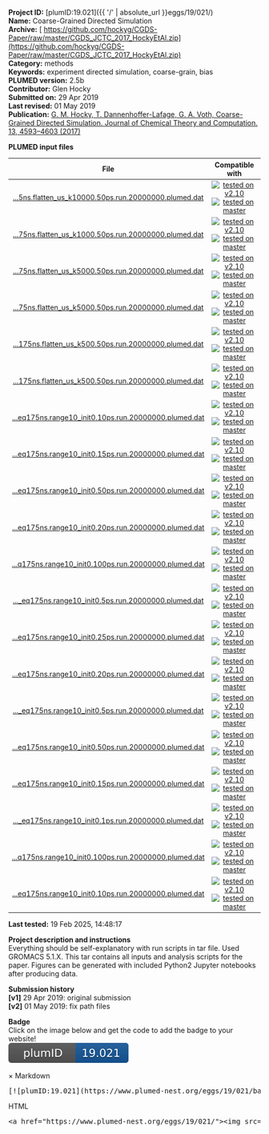 **Project ID:** [plumID:19.021]({{ '/' | absolute_url }}eggs/19/021/)  
**Name:**  Coarse-Grained Directed Simulation  
**Archive:** [ https://github.com/hockyg/CGDS-Paper/raw/master/CGDS_JCTC_2017_HockyEtAl.zip](https://github.com/hockyg/CGDS-Paper/raw/master/CGDS_JCTC_2017_HockyEtAl.zip)  
**Category:**  methods  
**Keywords:**  experiment directed simulation, coarse-grain, bias  
**PLUMED version:**  2.5b  
**Contributor:**  Glen Hocky  
**Submitted on:** 29 Apr 2019  
**Last revised:** 01 May 2019  
**Publication:** [G. M. Hocky, T. Dannenhoffer-Lafage, G. A. Voth, Coarse-Grained Directed Simulation. Journal of Chemical Theory and Computation. 13, 4593–4603 (2017)](http://dx.doi.org/10.1021/acs.jctc.7b00690)  
  
**PLUMED input files**  
  
| File     | Compatible with |  
|:--------:|:--------:|  
| [...5ns.flatten_us_k10000.50ps.run.20000000.plumed.dat](./data/./Trajectories/EDS-flattening-enm/us-flatten-dihed-mean/gatp-enm-12site_FEStart_eq175ns.flatten_us_k10000/gatp-enm-12site_FEStart_eq175ns.flatten_us_k10000.50ps.run.20000000.plumed.dat.md) |  [![tested on v2.10](https://img.shields.io/badge/v2.10-passing-green.svg)](data/./Trajectories/EDS-flattening-enm/us-flatten-dihed-mean/gatp-enm-12site_FEStart_eq175ns.flatten_us_k10000/gatp-enm-12site_FEStart_eq175ns.flatten_us_k10000.50ps.run.20000000.plumed.dat.plumed.stderr) [![tested on master](https://img.shields.io/badge/master-passing-green.svg)](data/./Trajectories/EDS-flattening-enm/us-flatten-dihed-mean/gatp-enm-12site_FEStart_eq175ns.flatten_us_k10000/gatp-enm-12site_FEStart_eq175ns.flatten_us_k10000.50ps.run.20000000.plumed.dat.plumed_master.stderr) |  
| [...75ns.flatten_us_k1000.50ps.run.20000000.plumed.dat](./data/./Trajectories/EDS-flattening-enm/us-flatten-dihed-mean/gatp-enm-12site_FEStart_eq175ns.flatten_us_k1000/gatp-enm-12site_FEStart_eq175ns.flatten_us_k1000.50ps.run.20000000.plumed.dat.md) |  [![tested on v2.10](https://img.shields.io/badge/v2.10-passing-green.svg)](data/./Trajectories/EDS-flattening-enm/us-flatten-dihed-mean/gatp-enm-12site_FEStart_eq175ns.flatten_us_k1000/gatp-enm-12site_FEStart_eq175ns.flatten_us_k1000.50ps.run.20000000.plumed.dat.plumed.stderr) [![tested on master](https://img.shields.io/badge/master-passing-green.svg)](data/./Trajectories/EDS-flattening-enm/us-flatten-dihed-mean/gatp-enm-12site_FEStart_eq175ns.flatten_us_k1000/gatp-enm-12site_FEStart_eq175ns.flatten_us_k1000.50ps.run.20000000.plumed.dat.plumed_master.stderr) |  
| [...75ns.flatten_us_k5000.50ps.run.20000000.plumed.dat](./data/./Trajectories/EDS-flattening-enm/us-flatten-dihed-mean/gatp-enm-12site_FEStart_eq175ns.flatten_us_k5000/gatp-enm-12site_FEStart_eq175ns.flatten_us_k5000.50ps.run.20000000.plumed.dat.md) |  [![tested on v2.10](https://img.shields.io/badge/v2.10-passing-green.svg)](data/./Trajectories/EDS-flattening-enm/us-flatten-dihed-mean/gatp-enm-12site_FEStart_eq175ns.flatten_us_k5000/gatp-enm-12site_FEStart_eq175ns.flatten_us_k5000.50ps.run.20000000.plumed.dat.plumed.stderr) [![tested on master](https://img.shields.io/badge/master-passing-green.svg)](data/./Trajectories/EDS-flattening-enm/us-flatten-dihed-mean/gatp-enm-12site_FEStart_eq175ns.flatten_us_k5000/gatp-enm-12site_FEStart_eq175ns.flatten_us_k5000.50ps.run.20000000.plumed.dat.plumed_master.stderr) |  
| [...75ns.flatten_us_k5000.50ps.run.20000000.plumed.dat](./data/./Trajectories/EDS-flattening-enm/us-flatten-dihed-mean/gatp-enm-11site_FEStart_eq175ns.flatten_us_k5000/gatp-enm-11site_FEStart_eq175ns.flatten_us_k5000.50ps.run.20000000.plumed.dat.md) |  [![tested on v2.10](https://img.shields.io/badge/v2.10-passing-green.svg)](data/./Trajectories/EDS-flattening-enm/us-flatten-dihed-mean/gatp-enm-11site_FEStart_eq175ns.flatten_us_k5000/gatp-enm-11site_FEStart_eq175ns.flatten_us_k5000.50ps.run.20000000.plumed.dat.plumed.stderr) [![tested on master](https://img.shields.io/badge/master-passing-green.svg)](data/./Trajectories/EDS-flattening-enm/us-flatten-dihed-mean/gatp-enm-11site_FEStart_eq175ns.flatten_us_k5000/gatp-enm-11site_FEStart_eq175ns.flatten_us_k5000.50ps.run.20000000.plumed.dat.plumed_master.stderr) |  
| [...175ns.flatten_us_k500.50ps.run.20000000.plumed.dat](./data/./Trajectories/EDS-flattening-enm/us-flatten-dihed-mean/gatp-enm-11site_FEStart_eq175ns.flatten_us_k500/gatp-enm-11site_FEStart_eq175ns.flatten_us_k500.50ps.run.20000000.plumed.dat.md) |  [![tested on v2.10](https://img.shields.io/badge/v2.10-passing-green.svg)](data/./Trajectories/EDS-flattening-enm/us-flatten-dihed-mean/gatp-enm-11site_FEStart_eq175ns.flatten_us_k500/gatp-enm-11site_FEStart_eq175ns.flatten_us_k500.50ps.run.20000000.plumed.dat.plumed.stderr) [![tested on master](https://img.shields.io/badge/master-passing-green.svg)](data/./Trajectories/EDS-flattening-enm/us-flatten-dihed-mean/gatp-enm-11site_FEStart_eq175ns.flatten_us_k500/gatp-enm-11site_FEStart_eq175ns.flatten_us_k500.50ps.run.20000000.plumed.dat.plumed_master.stderr) |  
| [...175ns.flatten_us_k500.50ps.run.20000000.plumed.dat](./data/./Trajectories/EDS-flattening-enm/us-flatten-dihed-mean/gatp-enm-12site_FEStart_eq175ns.flatten_us_k500/gatp-enm-12site_FEStart_eq175ns.flatten_us_k500.50ps.run.20000000.plumed.dat.md) |  [![tested on v2.10](https://img.shields.io/badge/v2.10-passing-green.svg)](data/./Trajectories/EDS-flattening-enm/us-flatten-dihed-mean/gatp-enm-12site_FEStart_eq175ns.flatten_us_k500/gatp-enm-12site_FEStart_eq175ns.flatten_us_k500.50ps.run.20000000.plumed.dat.plumed.stderr) [![tested on master](https://img.shields.io/badge/master-passing-green.svg)](data/./Trajectories/EDS-flattening-enm/us-flatten-dihed-mean/gatp-enm-12site_FEStart_eq175ns.flatten_us_k500/gatp-enm-12site_FEStart_eq175ns.flatten_us_k500.50ps.run.20000000.plumed.dat.plumed_master.stderr) |  
| [...eq175ns.range10_init0.10ps.run.20000000.plumed.dat](./data/./Trajectories/EDS-flattening-enm/flatten-dihed-mean-target/meant_0.11/gatp-enm-11site_FEStart_eq175ns.range10_init0/gatp-enm-11site_FEStart_eq175ns.range10_init0.10ps.run.20000000.plumed.dat.md) |  [![tested on v2.10](https://img.shields.io/badge/v2.10-passing-green.svg)](data/./Trajectories/EDS-flattening-enm/flatten-dihed-mean-target/meant_0.11/gatp-enm-11site_FEStart_eq175ns.range10_init0/gatp-enm-11site_FEStart_eq175ns.range10_init0.10ps.run.20000000.plumed.dat.plumed.stderr) [![tested on master](https://img.shields.io/badge/master-passing-green.svg)](data/./Trajectories/EDS-flattening-enm/flatten-dihed-mean-target/meant_0.11/gatp-enm-11site_FEStart_eq175ns.range10_init0/gatp-enm-11site_FEStart_eq175ns.range10_init0.10ps.run.20000000.plumed.dat.plumed_master.stderr) |  
| [...eq175ns.range10_init0.15ps.run.20000000.plumed.dat](./data/./Trajectories/EDS-flattening-enm/flatten-dihed-mean-target/meant_0.11/gatp-enm-11site_FEStart_eq175ns.range10_init0/gatp-enm-11site_FEStart_eq175ns.range10_init0.15ps.run.20000000.plumed.dat.md) |  [![tested on v2.10](https://img.shields.io/badge/v2.10-passing-green.svg)](data/./Trajectories/EDS-flattening-enm/flatten-dihed-mean-target/meant_0.11/gatp-enm-11site_FEStart_eq175ns.range10_init0/gatp-enm-11site_FEStart_eq175ns.range10_init0.15ps.run.20000000.plumed.dat.plumed.stderr) [![tested on master](https://img.shields.io/badge/master-passing-green.svg)](data/./Trajectories/EDS-flattening-enm/flatten-dihed-mean-target/meant_0.11/gatp-enm-11site_FEStart_eq175ns.range10_init0/gatp-enm-11site_FEStart_eq175ns.range10_init0.15ps.run.20000000.plumed.dat.plumed_master.stderr) |  
| [...eq175ns.range10_init0.50ps.run.20000000.plumed.dat](./data/./Trajectories/EDS-flattening-enm/flatten-dihed-mean-target/meant_0.11/gatp-enm-11site_FEStart_eq175ns.range10_init0/gatp-enm-11site_FEStart_eq175ns.range10_init0.50ps.run.20000000.plumed.dat.md) |  [![tested on v2.10](https://img.shields.io/badge/v2.10-passing-green.svg)](data/./Trajectories/EDS-flattening-enm/flatten-dihed-mean-target/meant_0.11/gatp-enm-11site_FEStart_eq175ns.range10_init0/gatp-enm-11site_FEStart_eq175ns.range10_init0.50ps.run.20000000.plumed.dat.plumed.stderr) [![tested on master](https://img.shields.io/badge/master-passing-green.svg)](data/./Trajectories/EDS-flattening-enm/flatten-dihed-mean-target/meant_0.11/gatp-enm-11site_FEStart_eq175ns.range10_init0/gatp-enm-11site_FEStart_eq175ns.range10_init0.50ps.run.20000000.plumed.dat.plumed_master.stderr) |  
| [...eq175ns.range10_init0.20ps.run.20000000.plumed.dat](./data/./Trajectories/EDS-flattening-enm/flatten-dihed-mean-target/meant_0.11/gatp-enm-11site_FEStart_eq175ns.range10_init0/gatp-enm-11site_FEStart_eq175ns.range10_init0.20ps.run.20000000.plumed.dat.md) |  [![tested on v2.10](https://img.shields.io/badge/v2.10-passing-green.svg)](data/./Trajectories/EDS-flattening-enm/flatten-dihed-mean-target/meant_0.11/gatp-enm-11site_FEStart_eq175ns.range10_init0/gatp-enm-11site_FEStart_eq175ns.range10_init0.20ps.run.20000000.plumed.dat.plumed.stderr) [![tested on master](https://img.shields.io/badge/master-passing-green.svg)](data/./Trajectories/EDS-flattening-enm/flatten-dihed-mean-target/meant_0.11/gatp-enm-11site_FEStart_eq175ns.range10_init0/gatp-enm-11site_FEStart_eq175ns.range10_init0.20ps.run.20000000.plumed.dat.plumed_master.stderr) |  
| [...q175ns.range10_init0.100ps.run.20000000.plumed.dat](./data/./Trajectories/EDS-flattening-enm/flatten-dihed-mean-target/meant_0.11/gatp-enm-11site_FEStart_eq175ns.range10_init0/gatp-enm-11site_FEStart_eq175ns.range10_init0.100ps.run.20000000.plumed.dat.md) |  [![tested on v2.10](https://img.shields.io/badge/v2.10-passing-green.svg)](data/./Trajectories/EDS-flattening-enm/flatten-dihed-mean-target/meant_0.11/gatp-enm-11site_FEStart_eq175ns.range10_init0/gatp-enm-11site_FEStart_eq175ns.range10_init0.100ps.run.20000000.plumed.dat.plumed.stderr) [![tested on master](https://img.shields.io/badge/master-passing-green.svg)](data/./Trajectories/EDS-flattening-enm/flatten-dihed-mean-target/meant_0.11/gatp-enm-11site_FEStart_eq175ns.range10_init0/gatp-enm-11site_FEStart_eq175ns.range10_init0.100ps.run.20000000.plumed.dat.plumed_master.stderr) |  
| [..._eq175ns.range10_init0.5ps.run.20000000.plumed.dat](./data/./Trajectories/EDS-flattening-enm/flatten-dihed-mean-target/meant_0.11/gatp-enm-11site_FEStart_eq175ns.range10_init0/gatp-enm-11site_FEStart_eq175ns.range10_init0.5ps.run.20000000.plumed.dat.md) |  [![tested on v2.10](https://img.shields.io/badge/v2.10-passing-green.svg)](data/./Trajectories/EDS-flattening-enm/flatten-dihed-mean-target/meant_0.11/gatp-enm-11site_FEStart_eq175ns.range10_init0/gatp-enm-11site_FEStart_eq175ns.range10_init0.5ps.run.20000000.plumed.dat.plumed.stderr) [![tested on master](https://img.shields.io/badge/master-passing-green.svg)](data/./Trajectories/EDS-flattening-enm/flatten-dihed-mean-target/meant_0.11/gatp-enm-11site_FEStart_eq175ns.range10_init0/gatp-enm-11site_FEStart_eq175ns.range10_init0.5ps.run.20000000.plumed.dat.plumed_master.stderr) |  
| [...eq175ns.range10_init0.25ps.run.20000000.plumed.dat](./data/./Trajectories/EDS-flattening-enm/flatten-dihed-mean-target/meant_0.11/gatp-enm-12site_FEStart_eq175ns.range10_init0/gatp-enm-12site_FEStart_eq175ns.range10_init0.25ps.run.20000000.plumed.dat.md) |  [![tested on v2.10](https://img.shields.io/badge/v2.10-passing-green.svg)](data/./Trajectories/EDS-flattening-enm/flatten-dihed-mean-target/meant_0.11/gatp-enm-12site_FEStart_eq175ns.range10_init0/gatp-enm-12site_FEStart_eq175ns.range10_init0.25ps.run.20000000.plumed.dat.plumed.stderr) [![tested on master](https://img.shields.io/badge/master-passing-green.svg)](data/./Trajectories/EDS-flattening-enm/flatten-dihed-mean-target/meant_0.11/gatp-enm-12site_FEStart_eq175ns.range10_init0/gatp-enm-12site_FEStart_eq175ns.range10_init0.25ps.run.20000000.plumed.dat.plumed_master.stderr) |  
| [...eq175ns.range10_init0.20ps.run.20000000.plumed.dat](./data/./Trajectories/EDS-flattening-enm/flatten-dihed-mean-target/meant_0.11/gatp-enm-12site_FEStart_eq175ns.range10_init0/gatp-enm-12site_FEStart_eq175ns.range10_init0.20ps.run.20000000.plumed.dat.md) |  [![tested on v2.10](https://img.shields.io/badge/v2.10-passing-green.svg)](data/./Trajectories/EDS-flattening-enm/flatten-dihed-mean-target/meant_0.11/gatp-enm-12site_FEStart_eq175ns.range10_init0/gatp-enm-12site_FEStart_eq175ns.range10_init0.20ps.run.20000000.plumed.dat.plumed.stderr) [![tested on master](https://img.shields.io/badge/master-passing-green.svg)](data/./Trajectories/EDS-flattening-enm/flatten-dihed-mean-target/meant_0.11/gatp-enm-12site_FEStart_eq175ns.range10_init0/gatp-enm-12site_FEStart_eq175ns.range10_init0.20ps.run.20000000.plumed.dat.plumed_master.stderr) |  
| [..._eq175ns.range10_init0.5ps.run.20000000.plumed.dat](./data/./Trajectories/EDS-flattening-enm/flatten-dihed-mean-target/meant_0.11/gatp-enm-12site_FEStart_eq175ns.range10_init0/gatp-enm-12site_FEStart_eq175ns.range10_init0.5ps.run.20000000.plumed.dat.md) |  [![tested on v2.10](https://img.shields.io/badge/v2.10-passing-green.svg)](data/./Trajectories/EDS-flattening-enm/flatten-dihed-mean-target/meant_0.11/gatp-enm-12site_FEStart_eq175ns.range10_init0/gatp-enm-12site_FEStart_eq175ns.range10_init0.5ps.run.20000000.plumed.dat.plumed.stderr) [![tested on master](https://img.shields.io/badge/master-passing-green.svg)](data/./Trajectories/EDS-flattening-enm/flatten-dihed-mean-target/meant_0.11/gatp-enm-12site_FEStart_eq175ns.range10_init0/gatp-enm-12site_FEStart_eq175ns.range10_init0.5ps.run.20000000.plumed.dat.plumed_master.stderr) |  
| [...eq175ns.range10_init0.50ps.run.20000000.plumed.dat](./data/./Trajectories/EDS-flattening-enm/flatten-dihed-mean-target/meant_0.11/gatp-enm-12site_FEStart_eq175ns.range10_init0/gatp-enm-12site_FEStart_eq175ns.range10_init0.50ps.run.20000000.plumed.dat.md) |  [![tested on v2.10](https://img.shields.io/badge/v2.10-passing-green.svg)](data/./Trajectories/EDS-flattening-enm/flatten-dihed-mean-target/meant_0.11/gatp-enm-12site_FEStart_eq175ns.range10_init0/gatp-enm-12site_FEStart_eq175ns.range10_init0.50ps.run.20000000.plumed.dat.plumed.stderr) [![tested on master](https://img.shields.io/badge/master-passing-green.svg)](data/./Trajectories/EDS-flattening-enm/flatten-dihed-mean-target/meant_0.11/gatp-enm-12site_FEStart_eq175ns.range10_init0/gatp-enm-12site_FEStart_eq175ns.range10_init0.50ps.run.20000000.plumed.dat.plumed_master.stderr) |  
| [...eq175ns.range10_init0.15ps.run.20000000.plumed.dat](./data/./Trajectories/EDS-flattening-enm/flatten-dihed-mean-target/meant_0.11/gatp-enm-12site_FEStart_eq175ns.range10_init0/gatp-enm-12site_FEStart_eq175ns.range10_init0.15ps.run.20000000.plumed.dat.md) |  [![tested on v2.10](https://img.shields.io/badge/v2.10-passing-green.svg)](data/./Trajectories/EDS-flattening-enm/flatten-dihed-mean-target/meant_0.11/gatp-enm-12site_FEStart_eq175ns.range10_init0/gatp-enm-12site_FEStart_eq175ns.range10_init0.15ps.run.20000000.plumed.dat.plumed.stderr) [![tested on master](https://img.shields.io/badge/master-passing-green.svg)](data/./Trajectories/EDS-flattening-enm/flatten-dihed-mean-target/meant_0.11/gatp-enm-12site_FEStart_eq175ns.range10_init0/gatp-enm-12site_FEStart_eq175ns.range10_init0.15ps.run.20000000.plumed.dat.plumed_master.stderr) |  
| [..._eq175ns.range10_init0.1ps.run.20000000.plumed.dat](./data/./Trajectories/EDS-flattening-enm/flatten-dihed-mean-target/meant_0.11/gatp-enm-12site_FEStart_eq175ns.range10_init0/gatp-enm-12site_FEStart_eq175ns.range10_init0.1ps.run.20000000.plumed.dat.md) |  [![tested on v2.10](https://img.shields.io/badge/v2.10-passing-green.svg)](data/./Trajectories/EDS-flattening-enm/flatten-dihed-mean-target/meant_0.11/gatp-enm-12site_FEStart_eq175ns.range10_init0/gatp-enm-12site_FEStart_eq175ns.range10_init0.1ps.run.20000000.plumed.dat.plumed.stderr) [![tested on master](https://img.shields.io/badge/master-passing-green.svg)](data/./Trajectories/EDS-flattening-enm/flatten-dihed-mean-target/meant_0.11/gatp-enm-12site_FEStart_eq175ns.range10_init0/gatp-enm-12site_FEStart_eq175ns.range10_init0.1ps.run.20000000.plumed.dat.plumed_master.stderr) |  
| [...q175ns.range10_init0.100ps.run.20000000.plumed.dat](./data/./Trajectories/EDS-flattening-enm/flatten-dihed-mean-target/meant_0.11/gatp-enm-12site_FEStart_eq175ns.range10_init0/gatp-enm-12site_FEStart_eq175ns.range10_init0.100ps.run.20000000.plumed.dat.md) |  [![tested on v2.10](https://img.shields.io/badge/v2.10-passing-green.svg)](data/./Trajectories/EDS-flattening-enm/flatten-dihed-mean-target/meant_0.11/gatp-enm-12site_FEStart_eq175ns.range10_init0/gatp-enm-12site_FEStart_eq175ns.range10_init0.100ps.run.20000000.plumed.dat.plumed.stderr) [![tested on master](https://img.shields.io/badge/master-passing-green.svg)](data/./Trajectories/EDS-flattening-enm/flatten-dihed-mean-target/meant_0.11/gatp-enm-12site_FEStart_eq175ns.range10_init0/gatp-enm-12site_FEStart_eq175ns.range10_init0.100ps.run.20000000.plumed.dat.plumed_master.stderr) |  
| [...eq175ns.range10_init0.10ps.run.20000000.plumed.dat](./data/./Trajectories/EDS-flattening-enm/flatten-dihed-mean-target/meant_0.11/gatp-enm-12site_FEStart_eq175ns.range10_init0/gatp-enm-12site_FEStart_eq175ns.range10_init0.10ps.run.20000000.plumed.dat.md) |  [![tested on v2.10](https://img.shields.io/badge/v2.10-passing-green.svg)](data/./Trajectories/EDS-flattening-enm/flatten-dihed-mean-target/meant_0.11/gatp-enm-12site_FEStart_eq175ns.range10_init0/gatp-enm-12site_FEStart_eq175ns.range10_init0.10ps.run.20000000.plumed.dat.plumed.stderr) [![tested on master](https://img.shields.io/badge/master-passing-green.svg)](data/./Trajectories/EDS-flattening-enm/flatten-dihed-mean-target/meant_0.11/gatp-enm-12site_FEStart_eq175ns.range10_init0/gatp-enm-12site_FEStart_eq175ns.range10_init0.10ps.run.20000000.plumed.dat.plumed_master.stderr) |  
  
**Last tested:**  19 Feb 2025, 14:48:17
  
**Project description and instructions**  
Everything should be self-explanatory with run scripts in tar file. Used GROMACS 5.1.X. This tar contains all inputs and analysis scripts for the paper. Figures can be generated with included Python2 Jupyter notebooks after producing data. 

  
**Submission history**  
**[v1]** 29 Apr 2019: original submission  
**[v2]** 01 May 2019: fix path files  
  
**Badge**  
Click on the image below and get the code to add the badge to your website!  
<img src="./badge.svg" alt="plumeDnest:19.021" id="myBtn" class="badge">
<div id="myModal" class="modal">
  <div class="modal-content">
    <span class="close">&times;</span>
    Markdown<pre>[![plumID:19.021](https://www.plumed-nest.org/eggs/19/021/badge.svg)](https://www.plumed-nest.org/eggs/19/021/)</pre>
    HTML<pre>&lt;a href="https://www.plumed-nest.org/eggs/19/021/"&gt;&lt;img src="https://www.plumed-nest.org/eggs/19/021/badge.svg" alt="plumID:19.021"&gt;&lt;/a&gt;</pre>
  </div>
</div>
